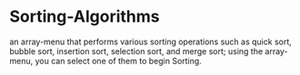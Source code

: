 # Sorting-Algorithms
an array-menu that performs various sorting operations such as quick sort, bubble sort, insertion sort, selection sort, and merge sort; using the array-menu, you can select one of them to begin Sorting.
